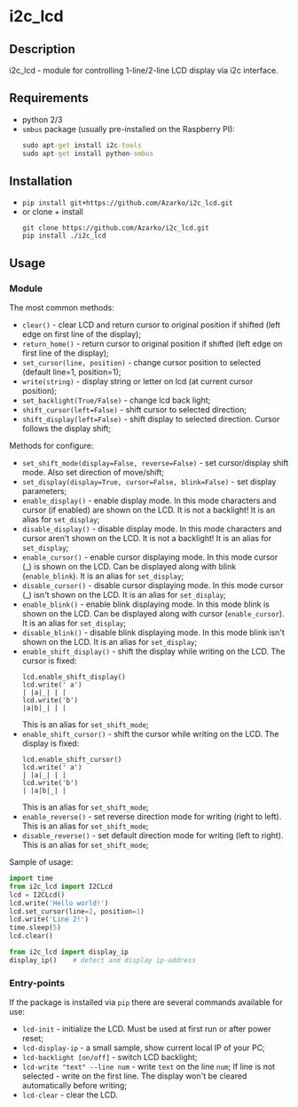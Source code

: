 # i2c_lcd

## Description
i2c_lcd - module for controlling 1-line/2-line LCD display via i2c interface.

## Requirements
* python 2/3
* `smbus` package (usually pre-installed on the Raspberry PI):
  ```cmd
  sudo apt-get install i2c-tools
  sudo apt-get install python-smbus
  ```

## Installation
* `pip install git+https://github.com/Azarko/i2c_lcd.git`
* or clone + install 
  ```
  git clone https://github.com/Azarko/i2c_lcd.git
  pip install ./i2c_lcd
  ```

## Usage

### Module
The most common methods:
* `clear()` - clear LCD and return cursor to original position if shifted (left edge on first line of the display);
* `return_home()` - return cursor to original position if shifted (left edge on first line of the display);
* `set_cursor(line, position)` - change cursor position to selected (default line=1, position=1);
* `write(string)` - display string or letter on lcd (at current cursor position);
* `set_backlight(True/False)` - change lcd back light;
* `shift_cursor(left=False)` - shift cursor to selected direction;
* `shift_display(left=False)` - shift display to selected direction. Cursor follows the display shift;

Methods for configure:
* `set_shift_mode(display=False, reverse=False)` - set cursor/display shift mode. Also set direction of move/shift;
* `set_display(display=True, cursor=False, blink=False)` - set display parameters;
* `enable_display()` - enable display mode. In this mode characters and cursor (if enabled) are shown on the LCD.
It is not a backlight! It is an alias for `set_display`;
* `disable_display()` - disable display mode. In this mode characters and cursor aren't shown on the LCD.
It is not a backlight! It is an alias for `set_display`;
* `enable_cursor()` - enable cursor displaying mode. In this mode cursor (_) is shown on the LCD. Can be displayed 
along with blink (`enable_blink`). It is an alias for `set_display`;
* `disable_cursor()` - disable cursor displaying mode. In this mode cursor (_) isn't shown on the LCD. It is an alias 
for `set_display`;
* `enable_blink()` - enable blink displaying mode. In this mode blink is shown on the LCD. Can be displayed along with 
cursor (`enable_cursor`). It is an alias for `set_display`;
* `disable_blink()` - disable blink displaying mode. In this mode blink isn't shown on the LCD. It is an alias for 
`set_display`;
* `enable_shift_display()` - shift the display while writing on the LCD. The cursor is fixed:
  ```
  lcd.enable_shift_display()
  lcd.write(' a')
  | |a|_| | |
  lcd.write('b')
  |a|b|_| | |
  ```
  This is an alias for `set_shift_mode`;
* `enable_shift_cursor()` - shift the cursor while writing on the LCD. The display is fixed:
  ```
  lcd.enable_shift_cursor()
  lcd.write(' a')
  | |a|_| | |
  lcd.write('b')
  | |a|b|_| |
  ```
  This is an alias for `set_shift_mode`;
* `enable_reverse()` - set reverse direction mode for writing (right to left). This is an alias for `set_shift_mode`;
* `disable_reverse()` - set default direction mode for writing (left to right). This is an alias for `set_shift_mode`;

Sample of usage:
```python
import time
from i2c_lcd import I2CLcd
lcd = I2CLcd()
lcd.write('Hello world!')
lcd.set_cursor(line=2, position=1)
lcd.write('Line 2!')
time.sleep(5)
lcd.clear()
```

```python
from i2c_lcd import display_ip
display_ip()    # detect and display ip-address
```

### Entry-points
If the package is installed via `pip` there are several commands available
for use:
* `lcd-init` - initialize the LCD. Must be used at first run or after power
reset;
* `lcd-display-ip` - a small sample, show current local IP of your PC;
* `lcd-backlight [on/off]` - switch LCD backlight;
* `lcd-write "text" --line num` - write `text` on the line `num`;
If line is not selected - write on the first line. The display won't be
cleared automatically before writing;
* `lcd-clear` - clear the LCD.
